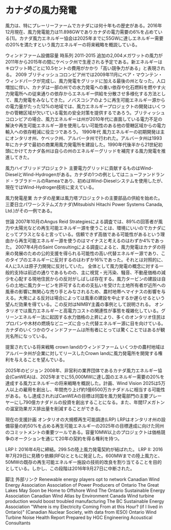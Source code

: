 # カナダの風力発電

風力は、特にプレーリーファームでカナダには何十年もの歴史がある。2016年12月現在、風力発電能力は11.898GWでありカナダの電力需要の6%を占めている[1]。カナダ風力エネルギー協会は2025年までに55GWに達しエネルギー需要の20%を満たすという風力エネルギーの将来戦略を概説している。

ウィンドファーム設備容量
時系列
2011-2015
追加の2,004メガワットの風力が2011年から2015年の間にケベック州で生産される予定である。新エネルギーはキロワット時ごとに10.5セントの費用がかかり「高い競争力がある」と表現される。
2009
ブリティッシュコロンビア州では2009年11月にベア・マウンテン・ウィンドパークが完成し、風力発電をグリッドに加える最後の州となった。人口増加に伴い、カナダは一部の州での水力発電への重い依存や化石燃料を燃やす火力発電所への従来通りの依存からエネルギー供給を分散させ多様化する方法として、風力発電をみなしてきた。ノバスコシアのように再生可能エネルギー源からの電力量がたった12%の地域では、風力エネルギープロジェクトの開発はいくつかの管轄区域が欠いている電気の安全対策を提供するであろう。ブリティッシュコロンビアの場合、風力エネルギーは州が2010年代に直面している電力不足の解決や再生可能エネルギー源を使用しない可能性のある他の管轄区域からの電力輸入への依存軽減に役立つであろう。
1990年代
風力エネルギーの初期開発は主にオンタリオ州、ケベック州、アルバータ州で行われた。アルバータ州は1993年にカナダで最初の商業用風力発電所を建設した。1990年代後半から21世紀初頭にかけてカナダ各州は自らの州のエネルギーグリッドを補完する風力発電を推進してきた。

風力ハイブリッドプロジェクト
主要電力グリッドに貢献するものはWind-DieselとWind-Hydrogenがある。カナダの1つの例としてはニューファンドランド・ラブラドールのRameaであり、初めはWind-Dieselシステムを使用したが、現在ではWind-Hydrogen技術に変えている。

風力発電産業
カナダの産業は風力塔プロジェクトの主要部品の供給を始めた。三菱日立パワーシステムズカナダ(Mitsubishi Hitachi Power Systems Canada, Ltd.)がその一例である。

世論
2007年10月のAngus Reid Strategiesによる調査では、89%の回答者が風力や太陽光などの再生可能エネルギー源を使うことは、環境にいいのでカナダにとってプラスとなると言っている。信頼できず高価である可能性があるという理由から再生可能エネルギー源を使うのはマイナスと考えるのはわずか4%であった。
2007年4月のSaint Consultingによる調査によると、風力発電はカナダの将来の発展のための公的支援を得られる可能性の高い代替エネルギー源であり、このタイプのエネルギーに反対するのはわずか16%であった。それとは対照的に、4人に3人は原子力開発に反対していた。
全体として風力発電の概念に対する一般的支持は前述の通りであるものの、主に視覚・光汚染、騒音、不動産価格の減少を心配する現地住民からの反対がしばしば存在する。風力タービンの建設は自らの土地に風力タービンを許可するための支払いを受けた土地所有者が近所への風車の影響に無関心な売り手とみなされるため、農村地帯へマイナスの影響を与える。大衆による反対は場合によっては風車の建設を中止するか遅らせるという望んだ効果を得ている。この反対はNIMBY主義の事例として説明される。
オンタリオでは風力エネルギーと高電力コストの関連性が事態を複雑化している。グリーンエネルギー法に起因する水力価格の上昇により、多くのオンタリオ住民はプロパンや木材の燃焼などニーズに合った代替エネルギー源に目を向けている。
カナダのいくつかのウィンドファームは所有者にとっては驚くことではあるが観光名所になっている。

提案されている将来戦略
crown landのウィンドファーム
いくつかの農村地域はアルバータ州が企業に対してリースしたCrown landに風力発電所を開発する権利を与えることを望んでいる。

2025年のビジョン
2008年、非営利の業界団体であるカナダ風力エネルギー協会(CanWEA)は、2025年までに55,000MWに達し国のエネルギー需要の20%を達成する風力エネルギーの将来戦略を概説した。計画、Wind Vision 2025は5万人以上の雇用を創出し、年間売り上げ約1億6500万カナダドルに相当する可能性がある。もし達成されればCanWEAの目標は同国を風力発電部門の主要プレーヤーにし790億カナダドルの投資を創出することになる。また、年間17メガトンの温室効果ガス排出量を削減することができる。

現在の支援計画
オンタリオの大規模再生可能調達(LRP)
LRPはオンタリオ州の設備容量の約50%を占める再生可能エネルギーの2025年の目標達成に向けた同州のコミットメントの重要ツールである。容量10MW以上のプロジェクトは価格競争のオークションを通じて20年の契約を得る権利を持つ。

LRP I: 2016年4月に締結。299.5の陸上風力発電契約が結ばれた。
LRP II: 2016年7月29日に見積り依頼(RFQ)とともに発足した。600MWまでの陸上風力と、50MWの既存の再生可能エネルギー施設の技術的改良を割り当てることを目的としている。しかし、この段階は2016年9月27日に中断された。

脚注
外部リンク
Renewable energy players opt to network
Canadian Wind Energy Association
Association of Power Producers of Ontario
The Great Lakes May Soon be Home to Offshore Wind
The Ontario Sustainable Energy Association
Canadian Wind Atlas by Environment Canada
Wind turbine production would boost troubled manufacturing
The BC Sustainable Energy Association
"Where is my Electricity Coming From at this Hour? (if I lived in Ontario)" (Canadian Nuclear Society, with data from IESO)
Ontario Wind Turbine Noise Health Report Prepared by HGC Engineering Acoustical Consultants